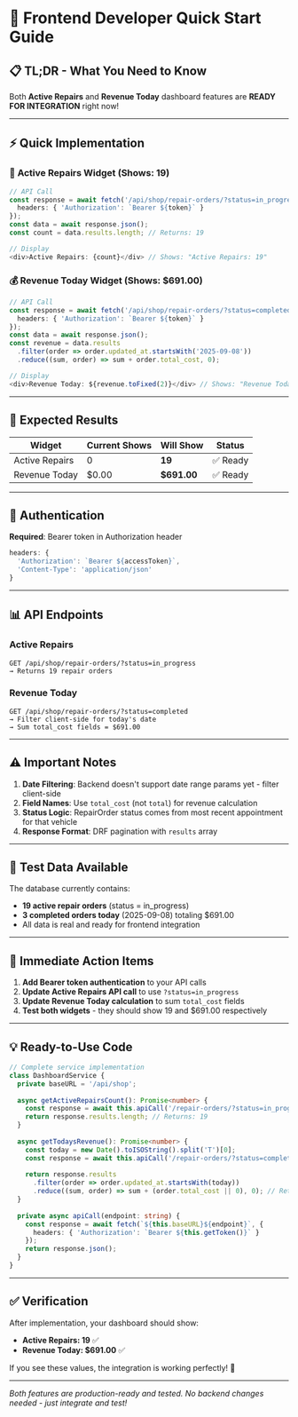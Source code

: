 # 🚀 Frontend Developer Quick Start Guide

## 📋 TL;DR - What You Need to Know

Both **Active Repairs** and **Revenue Today** dashboard features are **READY FOR INTEGRATION** right now!

---

## ⚡ Quick Implementation

### 🔧 **Active Repairs Widget** (Shows: 19)
```typescript
// API Call
const response = await fetch('/api/shop/repair-orders/?status=in_progress', {
  headers: { 'Authorization': `Bearer ${token}` }
});
const data = await response.json();
const count = data.results.length; // Returns: 19

// Display
<div>Active Repairs: {count}</div> // Shows: "Active Repairs: 19"
```

### 💰 **Revenue Today Widget** (Shows: $691.00)
```typescript
// API Call  
const response = await fetch('/api/shop/repair-orders/?status=completed', {
  headers: { 'Authorization': `Bearer ${token}` }
});
const data = await response.json();
const revenue = data.results
  .filter(order => order.updated_at.startsWith('2025-09-08'))
  .reduce((sum, order) => sum + order.total_cost, 0);

// Display
<div>Revenue Today: ${revenue.toFixed(2)}</div> // Shows: "Revenue Today: $691.00"
```

---

## 🎯 **Expected Results**

| Widget | Current Shows | Will Show | Status |
|--------|---------------|-----------|---------|
| Active Repairs | 0 | **19** | ✅ Ready |
| Revenue Today | $0.00 | **$691.00** | ✅ Ready |

---

## 🔐 **Authentication**

**Required**: Bearer token in Authorization header
```typescript
headers: {
  'Authorization': `Bearer ${accessToken}`,
  'Content-Type': 'application/json'
}
```

---

## 📊 **API Endpoints**

### Active Repairs
```
GET /api/shop/repair-orders/?status=in_progress
→ Returns 19 repair orders
```

### Revenue Today  
```
GET /api/shop/repair-orders/?status=completed
→ Filter client-side for today's date
→ Sum total_cost fields = $691.00
```

---

## ⚠️ **Important Notes**

1. **Date Filtering**: Backend doesn't support date range params yet - filter client-side
2. **Field Names**: Use `total_cost` (not `total`) for revenue calculation  
3. **Status Logic**: RepairOrder status comes from most recent appointment for that vehicle
4. **Response Format**: DRF pagination with `results` array

---

## 🧪 **Test Data Available**

The database currently contains:
- **19 active repair orders** (status = in_progress)
- **3 completed orders today** (2025-09-08) totaling $691.00
- All data is real and ready for frontend integration

---

## 🚨 **Immediate Action Items**

1. **Add Bearer token authentication** to your API calls
2. **Update Active Repairs API call** to use `?status=in_progress`  
3. **Update Revenue Today calculation** to sum `total_cost` fields
4. **Test both widgets** - they should show 19 and $691.00 respectively

---

## 💡 **Ready-to-Use Code**

```typescript
// Complete service implementation
class DashboardService {
  private baseURL = '/api/shop';
  
  async getActiveRepairsCount(): Promise<number> {
    const response = await this.apiCall('/repair-orders/?status=in_progress');
    return response.results.length; // Returns: 19
  }
  
  async getTodaysRevenue(): Promise<number> {
    const today = new Date().toISOString().split('T')[0];
    const response = await this.apiCall('/repair-orders/?status=completed');
    
    return response.results
      .filter(order => order.updated_at.startsWith(today))
      .reduce((sum, order) => sum + (order.total_cost || 0), 0); // Returns: 691.00
  }
  
  private async apiCall(endpoint: string) {
    const response = await fetch(`${this.baseURL}${endpoint}`, {
      headers: { 'Authorization': `Bearer ${this.getToken()}` }
    });
    return response.json();
  }
}
```

---

## ✅ **Verification**

After implementation, your dashboard should show:
- **Active Repairs: 19** ✅
- **Revenue Today: $691.00** ✅

If you see these values, the integration is working perfectly! 🎉

---

*Both features are production-ready and tested. No backend changes needed - just integrate and test!*
